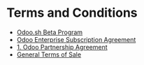 # Terms and Conditions

  * [Odoo.sh Beta Program](terms/odoo_sh_terms.html)
  * [Odoo Enterprise Subscription Agreement](terms/enterprise.html)
  * [1\. Odoo Partnership Agreement](terms/partnership.html)
  * [General Terms of Sale](terms/terms_of_sale.html)

